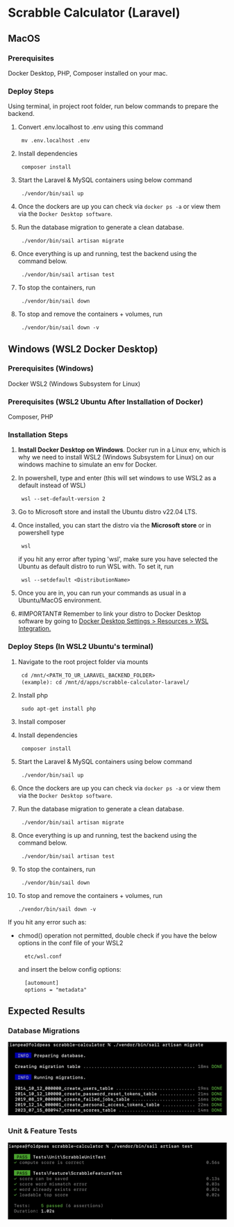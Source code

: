 # Scrabble Calculator (Laravel)


## MacOS
### Prerequisites
Docker Desktop, PHP, Composer installed on your mac.

### Deploy Steps
Using terminal, in project root folder, run below commands to prepare the backend.

1) Convert .env.localhost to .env using this command 

        mv .env.localhost .env

2) Install dependencies

        composer install

3) Start the Laravel & MySQL containers using below command

        ./vendor/bin/sail up
4) Once the dockers are up you can check via `docker ps -a` or view them via the `Docker Desktop software`.

5) Run the database migration to generate a clean database.

        ./vendor/bin/sail artisan migrate

6) Once everything is up and running, test the backend using the command below.
    
        ./vendor/bin/sail artisan test

7) To stop the containers, run 

        ./vendor/bin/sail down 

8) To stop and remove the containers + volumes, run

        ./vendor/bin/sail down -v

## Windows (WSL2 Docker Desktop)
### Prerequisites (Windows)
Docker WSL2 (Windows Subsystem for Linux)
### Prerequisites (WSL2 Ubuntu After Installation of Docker)
Composer, PHP 

### Installation Steps
1) <b>Install Docker Desktop on Windows</b>. Docker run in a Linux env, which is why we need to install WSL2 (Windows Subsystem for Linux) on our windows machine to simulate an env for Docker.
2) In powershell, type and enter (this will set windows to use WSL2 as a default instead of WSL)

        wsl --set-default-version 2

3) Go to Microsoft store and install the Ubuntu distro v22.04 LTS.
4) Once installed, you can start the distro via the <b>Microsoft store</b> or in powershell type

        wsl
    if you hit any error after typing 'wsl', make sure you have selected the Ubuntu as default distro to run WSL with. To set it, run

        wsl --setdefault <DistributionName>
5) Once you are in, you can run your commands as usual in a Ubuntu/MacOS environment.
6) #IMPORTANT# Remember to link your distro to Docker Desktop software by going to <u>Docker Desktop Settings > Resources > WSL Integration.</u>

### Deploy Steps (In WSL2 Ubuntu's terminal)
1) Navigate to the root project folder via mounts
        
        cd /mnt/<PATH_TO_UR_LARAVEL_BACKEND_FOLDER> 
        (example): cd /mnt/d/apps/scrabble-calculator-laravel/

2) Install php

        sudo apt-get install php

3) Install composer
4) Install dependencies

        composer install

5) Start the Laravel & MySQL containers using below command

        ./vendor/bin/sail up
6) Once the dockers are up you can check via `docker ps -a` or view them via the `Docker Desktop software`.

7) Run the database migration to generate a clean database.

        ./vendor/bin/sail artisan migrate

8) Once everything is up and running, test the backend using the command below.
    
        ./vendor/bin/sail artisan test

9) To stop the containers, run 

        ./vendor/bin/sail down 

10) To stop and remove the containers + volumes, run

        ./vendor/bin/sail down -v

If you hit any error such as:

- chmod() operation not permitted, double check if you have the below options in the conf file of your WSL2 
        
        etc/wsl.conf 
    and insert the below config options:

        [automount]
        options = "metadata"

## Expected Results
### Database Migrations
![Alt text](<SS 2023-07-24 at 23.21.12.png>)

### Unit & Feature Tests
![Alt text](<SS 2023-07-24 at 23.22.49.png>)
